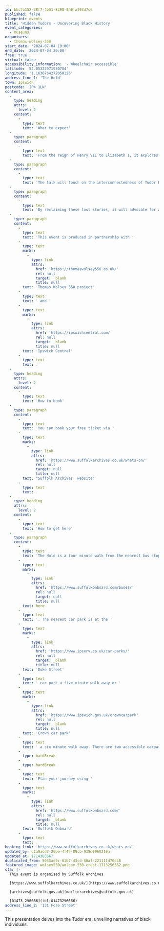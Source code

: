 ```yaml
---
id: bbcfb152-38f7-4b51-8398-9a0faf93d7c6
published: false
blueprint: events
title: 'Hidden Tudors - Uncovering Black History'
event_categories:
  - museums
organisers:
  - thomas-wolsey-550
start_date: '2024-07-04 19:00'
end_date: '2024-07-04 20:00'
free: true
virtual: false
accessibility_information: '- Wheelchair accessible'
latitude: '52.05322071930784'
longitude: '1.1636764272050126'
address_line_1: 'The Hold'
town: Ipswich
postcode: 'IP4 1LN'
content_area:
  -
    type: heading
    attrs:
      level: 2
    content:
      -
        type: text
        text: 'What to expect'
  -
    type: paragraph
    content:
      -
        type: text
        text: 'From the reign of Henry VII to Elizabeth I, it explores their diverse roles, and contributions to Tudor England. Profiles of figures like Mary Fillis and Reasonable Blackman showcase their resilience and cultural significance. '
  -
    type: paragraph
    content:
      -
        type: text
        text: 'The talk will touch on the interconnectedness of Tudor England with African History, global trade and exploration. '
  -
    type: paragraph
    content:
      -
        type: text
        text: 'By reclaiming these lost stories, it will advocate for a more inclusive understanding of history. By acknowledging and celebrating the presence of Black Tudors, the presentation encourages a broader perspective on the complexities of the past and its lasting impact.'
  -
    type: paragraph
    content:
      -
        type: text
        text: 'This event is produced in partnership with '
      -
        type: text
        marks:
          -
            type: link
            attrs:
              href: 'https://thomaswolsey550.co.uk/'
              rel: null
              target: _blank
              title: null
        text: 'Thomas Wolsey 550 project'
      -
        type: text
        text: ' and '
      -
        type: text
        marks:
          -
            type: link
            attrs:
              href: 'https://ipswichcentral.com/'
              rel: null
              target: _blank
              title: null
        text: 'Ipswich Central'
      -
        type: text
        text: .
  -
    type: heading
    attrs:
      level: 2
    content:
      -
        type: text
        text: 'How to book'
  -
    type: paragraph
    content:
      -
        type: text
        text: 'You can book your free ticket via '
      -
        type: text
        marks:
          -
            type: link
            attrs:
              href: 'https://www.suffolkarchives.co.uk/whats-on/'
              rel: null
              target: null
              title: null
        text: "Suffolk Archives' website"
      -
        type: text
        text: .
  -
    type: heading
    attrs:
      level: 2
    content:
      -
        type: text
        text: 'How to get here'
  -
    type: paragraph
    content:
      -
        type: text
        text: 'The Hold is a four minute walk from the nearest bus stop - see the latest bus timetables '
      -
        type: text
        marks:
          -
            type: link
            attrs:
              href: 'https://www.suffolkonboard.com/buses/'
              rel: null
              target: null
              title: null
        text: here
      -
        type: text
        text: '. The nearest car park is at the '
      -
        type: text
        marks:
          -
            type: link
            attrs:
              href: 'https://www.ipserv.co.uk/car-parks/'
              rel: null
              target: _blank
              title: null
        text: 'Duke Street'
      -
        type: text
        text: ' car park a five minute walk away or '
      -
        type: text
        marks:
          -
            type: link
            attrs:
              href: 'https://www.ipswich.gov.uk/crowncarpark'
              rel: null
              target: _blank
              title: null
        text: 'Crown car park'
      -
        type: text
        text: ' a six minute walk away. There are two accessible carpark spaces for blue badge holders in The Hold car park.'
      -
        type: hardBreak
      -
        type: hardBreak
      -
        type: text
        text: 'Plan your journey using '
      -
        type: text
        marks:
          -
            type: link
            attrs:
              href: 'https://www.suffolkonboard.com/'
              rel: null
              target: _blank
              title: null
        text: 'Suffolk Onboard'
      -
        type: text
        text: .
booking_link: 'https://www.suffolkarchives.co.uk/whats-on/'
updated_by: c2a9acd7-26be-4f49-89cb-918d0960210a
updated_at: 1714383667
duplicated_from: 5035ad9c-61b7-43cd-86af-221111d70d48
featured_image: wolsey550/wolsey-550-crest-1713256362.png
cta: |-
  This event is organised by Suffolk Archives

  [https://www.suffolkarchives.co.uk/](https://www.suffolkarchives.co.uk/)

  [archives@suffolk.gov.uk](mailto:archives@suffolk.gov.uk)

  [01473 296666](tel:01473296666)
address_line_2: '131 Fore Street'
---
```

This presentation delves into the Tudor era, unveiling narratives of black individuals.